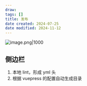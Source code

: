 ```yaml
---
draw:
tags: []
title: 发布
date created: 2024-07-25
date modified: 2024-11-12
---
```


![image.png|1000](https://imagehosting4picgo.oss-cn-beijing.aliyuncs.com/imagehosting/fix-dir%2Fpicgo%2Fpicgo-clipboard-images%2F2024%2F07%2F25%2F11-24-21-b63a4cb0e7ff9b5f72f76962bfbf61e6-20240725112420-58bd19.png)



## 侧边栏

1. 本地 lint，形成 yml 头
2. 根据 vuepress 的配置自动生成目录